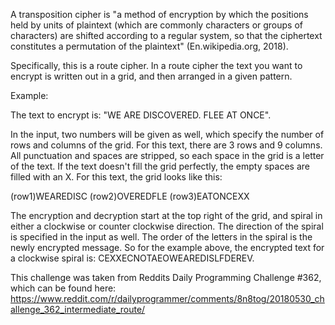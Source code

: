 A transposition cipher is "a method of encryption by which the positions held by units of plaintext 
(which are commonly characters or groups of characters) are shifted according to a regular system, 
so that the ciphertext constitutes a permutation of the plaintext" (En.wikipedia.org, 2018).

Specifically, this is a route cipher. In a route cipher the text you want to encrypt is written out 
in a grid, and then arranged in a given pattern.

Example:

The text to encrypt is: "WE ARE DISCOVERED. FLEE AT ONCE".

In the input, two numbers will be given as well, which specify the number of rows and columns of the grid.
For this text, there are 3 rows and 9 columns. All punctuation and spaces are stripped, so each space in
the grid is a letter of the text. If the text doesn't fill the grid perfectly, the empty spaces are filled
with an X. For this text, the grid looks like this:

(row1)WEAREDISC
(row2)OVEREDFLE
(row3)EATONCEXX

The encryption and decryption start at the top right of the grid, and spiral in either a clockwise or 
counter clockwise direction. The direction of the spiral is specified in the input as well. The order 
of the letters in the spiral is the newly encrypted message. So for the example above, the encrypted text
for a clockwise spiral is: CEXXECNOTAEOWEAREDISLFDEREV.

This challenge was taken from Reddits Daily Programming Challenge #362, which can be found here:
https://www.reddit.com/r/dailyprogrammer/comments/8n8tog/20180530_challenge_362_intermediate_route/
